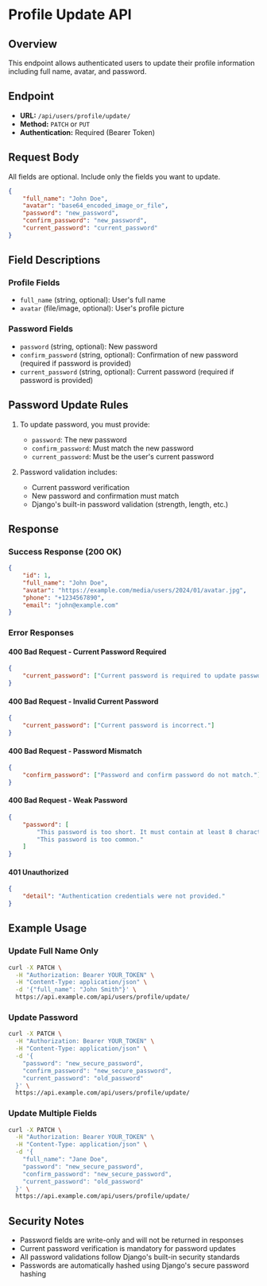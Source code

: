 # Profile Update API

## Overview
This endpoint allows authenticated users to update their profile information including full name, avatar, and password.

## Endpoint
- **URL:** `/api/users/profile/update/`
- **Method:** `PATCH` or `PUT`
- **Authentication:** Required (Bearer Token)

## Request Body
All fields are optional. Include only the fields you want to update.

```json
{
    "full_name": "John Doe",
    "avatar": "base64_encoded_image_or_file",
    "password": "new_password",
    "confirm_password": "new_password", 
    "current_password": "current_password"
}
```

## Field Descriptions

### Profile Fields
- `full_name` (string, optional): User's full name
- `avatar` (file/image, optional): User's profile picture

### Password Fields
- `password` (string, optional): New password
- `confirm_password` (string, optional): Confirmation of new password (required if password is provided)
- `current_password` (string, optional): Current password (required if password is provided)

## Password Update Rules
1. To update password, you must provide:
   - `password`: The new password
   - `confirm_password`: Must match the new password
   - `current_password`: Must be the user's current password

2. Password validation includes:
   - Current password verification
   - New password and confirmation must match
   - Django's built-in password validation (strength, length, etc.)

## Response

### Success Response (200 OK)
```json
{
    "id": 1,
    "full_name": "John Doe",
    "avatar": "https://example.com/media/users/2024/01/avatar.jpg",
    "phone": "+1234567890",
    "email": "john@example.com"
}
```

### Error Responses

#### 400 Bad Request - Current Password Required
```json
{
    "current_password": ["Current password is required to update password."]
}
```

#### 400 Bad Request - Invalid Current Password
```json
{
    "current_password": ["Current password is incorrect."]
}
```

#### 400 Bad Request - Password Mismatch
```json
{
    "confirm_password": ["Password and confirm password do not match."]
}
```

#### 400 Bad Request - Weak Password
```json
{
    "password": [
        "This password is too short. It must contain at least 8 characters.",
        "This password is too common."
    ]
}
```

#### 401 Unauthorized
```json
{
    "detail": "Authentication credentials were not provided."
}
```

## Example Usage

### Update Full Name Only
```bash
curl -X PATCH \
  -H "Authorization: Bearer YOUR_TOKEN" \
  -H "Content-Type: application/json" \
  -d '{"full_name": "John Smith"}' \
  https://api.example.com/api/users/profile/update/
```

### Update Password
```bash
curl -X PATCH \
  -H "Authorization: Bearer YOUR_TOKEN" \
  -H "Content-Type: application/json" \
  -d '{
    "password": "new_secure_password",
    "confirm_password": "new_secure_password",
    "current_password": "old_password"
  }' \
  https://api.example.com/api/users/profile/update/
```

### Update Multiple Fields
```bash
curl -X PATCH \
  -H "Authorization: Bearer YOUR_TOKEN" \
  -H "Content-Type: application/json" \
  -d '{
    "full_name": "Jane Doe",
    "password": "new_secure_password",
    "confirm_password": "new_secure_password",
    "current_password": "old_password"
  }' \
  https://api.example.com/api/users/profile/update/
```

## Security Notes
- Password fields are write-only and will not be returned in responses
- Current password verification is mandatory for password updates
- All password validations follow Django's built-in security standards
- Passwords are automatically hashed using Django's secure password hashing
